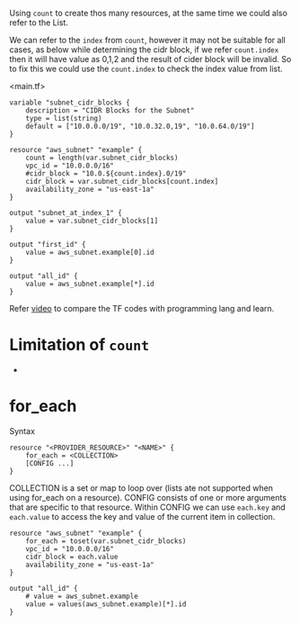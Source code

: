 Using `count` to create thos many resources, at the same time we could also refer to the List.

We can refer to the `index` from `count`, however it may not be suitable for all cases, as below while determining the cidr block, if we refer `count.index` then it will have value as 0,1,2 and the result of cider block will be invalid. So to fix this we could use the `count.index` to check the index value from list.

<main.tf>
```
variable "subnet_cidr_blocks {
    description = "CIDR Blocks for the Subnet"
    type = list(string)
    default = ["10.0.0.0/19", "10.0.32.0,19", "10.0.64.0/19"]
}

resource "aws_subnet" "example" {
    count = length(var.subnet_cidr_blocks)
    vpc_id = "10.0.0.0/16"
    #cidr_block = "10.0.${count.index}.0/19" 
    cidr_block = var.subnet_cidr_blocks[count.index]
    availability_zone = "us-east-1a"
}

output "subnet_at_index_1" {
    value = var.subnet_cidr_blocks[1]
}

output "first_id" {
    value = aws_subnet.example[0].id
}

output "all_id" {
    value = aws_subnet.example[*].id
}

```

Refer [video](https://www.youtube.com/watch?v=7S94oUTy2z4) to compare the TF codes with programming lang and learn.

# Limitation of `count`
* 



# for_each

Syntax
```
resource "<PROVIDER_RESOURCE>" "<NAME>" {
    for_each = <COLLECTION>
    [CONFIG ...]
}
```
COLLECTION is a set or map to loop over (lists ate not supported when using for_each on a resource).
CONFIG consists of one or more arguments that are specific to that resource. Within CONFIG we can use `each.key` and `each.value` to access the key and value of the current item in collection.

```
resource "aws_subnet" "example" {
    for_each = toset(var.subnet_cidr_blocks)
    vpc_id = "10.0.0.0/16"
    cidr_block = each.value
    availability_zone = "us-east-1a"
}

output "all_id" {
    # value = aws_subnet.example
    value = values(aws_subnet.example)[*].id
}

```